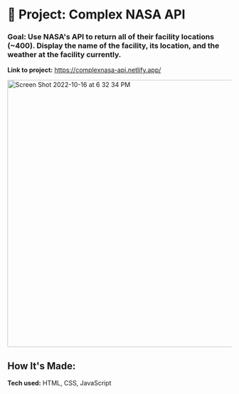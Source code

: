 # 🚀 Project: Complex NASA API

### Goal: Use NASA's API to return all of their facility locations (~400). Display the name of the facility, its location, and the weather at the facility currently. 

**Link to project:** https://complexnasa-api.netlify.app/

<img width="600" alt="Screen Shot 2022-10-16 at 6 32 34 PM" src="https://user-images.githubusercontent.com/113194307/196061588-69fd55a8-cb0a-4d37-9cd5-9111b97b519b.png">

## How It's Made:

**Tech used:** HTML, CSS, JavaScript
